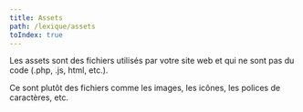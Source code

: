 ```yaml
---
title: Assets
path: /lexique/assets
toIndex: true
---
```


Les assets sont des fichiers utilisés par votre site web et qui ne sont pas du code (.php, .js, html, etc.).

Ce sont plutôt des fichiers comme les images, les icônes, les polices de caractères, etc.

